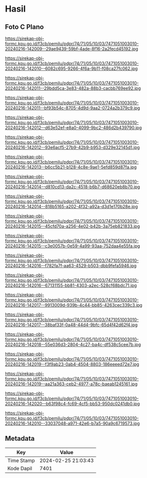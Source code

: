 # Hasil

## Foto C Plano

https://sirekap-obj-formc.kpu.go.id/f3cb/pemilu/pdpr/74/71/05/10/03/7471051003010-20240216-142009--29ae9439-59bf-4ade-8f16-2a2fecd45192.jpg

https://sirekap-obj-formc.kpu.go.id/f3cb/pemilu/pdpr/74/71/05/10/03/7471051003010-20240216-142010--6082c695-9266-4f6a-9b11-f08ca27fc062.jpg

https://sirekap-obj-formc.kpu.go.id/f3cb/pemilu/pdpr/74/71/05/10/03/7471051003010-20240216-142011--29bdd5ca-3e83-482a-88b3-cacbb769ee92.jpg

https://sirekap-obj-formc.kpu.go.id/f3cb/pemilu/pdpr/74/71/05/10/03/7471051003010-20240216-142011--bf93b54c-8705-4d9d-9aa2-0724a2b379c9.jpg

https://sirekap-obj-formc.kpu.go.id/f3cb/pemilu/pdpr/74/71/05/10/03/7471051003010-20240216-142012--d63e52ef-e8a0-4099-9bc2-486d2b439790.jpg

https://sirekap-obj-formc.kpu.go.id/f3cb/pemilu/pdpr/74/71/05/10/03/7471051003010-20240216-142012--93e6acf5-27b9-42b9-b953-d329e32145d1.jpg

https://sirekap-obj-formc.kpu.go.id/f3cb/pemilu/pdpr/74/71/05/10/03/7471051003010-20240216-142013--b6cc5b21-b128-4c8e-9ae1-5efd859d87fa.jpg

https://sirekap-obj-formc.kpu.go.id/f3cb/pemilu/pdpr/74/71/05/10/03/7471051003010-20240216-142014--d810cd13-da2c-4518-b6b7-d68620eb8b70.jpg

https://sirekap-obj-formc.kpu.go.id/f3cb/pemilu/pdpr/74/71/05/10/03/7471051003010-20240216-142014--818b5165-a202-4f32-a92a-d3d1e170b28e.jpg

https://sirekap-obj-formc.kpu.go.id/f3cb/pemilu/pdpr/74/71/05/10/03/7471051003010-20240216-142015--45cfd70a-a256-4e02-b42b-3a75eb821833.jpg

https://sirekap-obj-formc.kpu.go.id/f3cb/pemilu/pdpr/74/71/05/10/03/7471051003010-20240216-142015--c3e0057b-0e59-4a99-93aa-752daa4e55fa.jpg

https://sirekap-obj-formc.kpu.go.id/f3cb/pemilu/pdpr/74/71/05/10/03/7471051003010-20240216-142016--f782fa7f-aa63-4529-b503-dbb9fefa5946.jpg

https://sirekap-obj-formc.kpu.go.id/f3cb/pemilu/pdpr/74/71/05/10/03/7471051003010-20240216-142016--67131155-bb81-4303-a2ec-528cf68bdc71.jpg

https://sirekap-obj-formc.kpu.go.id/f3cb/pemilu/pdpr/74/71/05/10/03/7471051003010-20240216-142017--9913009d-939b-4c44-bb85-4263cec339c3.jpg

https://sirekap-obj-formc.kpu.go.id/f3cb/pemilu/pdpr/74/71/05/10/03/7471051003010-20240216-142017--38baf33f-0a48-44d4-9bfc-65d4f42d62f4.jpg

https://sirekap-obj-formc.kpu.go.id/f3cb/pemilu/pdpr/74/71/05/10/03/7471051003010-20240216-142018--55e036d3-2804-4c27-ba4c-df538c5cee7b.jpg

https://sirekap-obj-formc.kpu.go.id/f3cb/pemilu/pdpr/74/71/05/10/03/7471051003010-20240216-142019--f3f9ab23-0ab4-4504-8803-186eeeed72e7.jpg

https://sirekap-obj-formc.kpu.go.id/f3cb/pemilu/pdpr/74/71/05/10/03/7471051003010-20240216-142019--aa21a363-ceb2-4977-a78c-baeab1245161.jpg

https://sirekap-obj-formc.kpu.go.id/f3cb/pemilu/pdpr/74/71/05/10/03/7471051003010-20240216-142020--b63f98c4-fc69-4cf5-bb53-950dc0241db0.jpg

https://sirekap-obj-formc.kpu.go.id/f3cb/pemilu/pdpr/74/71/05/10/03/7471051003010-20240216-142010--33037048-a971-42e6-b7a5-90a9c6719573.jpg


## Metadata

| Key        | Value               |
| ---------- | ------------------- |
| Time Stamp | 2024-02-25 21:03:43 |
| Kode Dapil | 7401                |



